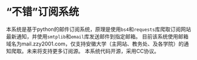 # “不错”订阅系统

本系统是基于python的邮件订阅系统，原理是使用`bs4`和`requests`库爬取订阅网站最新通知，并使用`smtplib`和`email`库发送邮件到指定邮箱。
目前该系统使用邮箱域名为mail.zzy2001.com，仅支持安徽大学（主网站、教务处、及各学院）的通知爬取。未来将支持更多订阅源。
本系统代码开源，采用CC协议。

